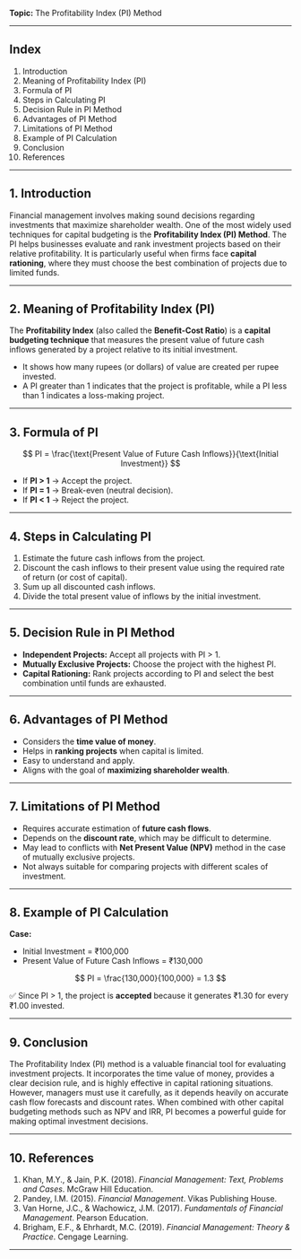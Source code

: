 
**Topic:** The Profitability Index (PI) Method

---

## **Index**

1. Introduction
2. Meaning of Profitability Index (PI)
3. Formula of PI
4. Steps in Calculating PI
5. Decision Rule in PI Method
6. Advantages of PI Method
7. Limitations of PI Method
8. Example of PI Calculation
9. Conclusion
10. References

---

## **1. Introduction**

Financial management involves making sound decisions regarding investments that maximize shareholder wealth. One of the most widely used techniques for capital budgeting is the **Profitability Index (PI) Method**. The PI helps businesses evaluate and rank investment projects based on their relative profitability. It is particularly useful when firms face **capital rationing**, where they must choose the best combination of projects due to limited funds.

---

## **2. Meaning of Profitability Index (PI)**

The **Profitability Index** (also called the **Benefit-Cost Ratio**) is a **capital budgeting technique** that measures the present value of future cash inflows generated by a project relative to its initial investment.

* It shows how many rupees (or dollars) of value are created per rupee invested.
* A PI greater than 1 indicates that the project is profitable, while a PI less than 1 indicates a loss-making project.

---

## **3. Formula of PI**

$$
PI = \frac{\text{Present Value of Future Cash Inflows}}{\text{Initial Investment}}
$$

* If **PI > 1** → Accept the project.
* If **PI = 1** → Break-even (neutral decision).
* If **PI < 1** → Reject the project.

---

## **4. Steps in Calculating PI**

1. Estimate the future cash inflows from the project.
2. Discount the cash inflows to their present value using the required rate of return (or cost of capital).
3. Sum up all discounted cash inflows.
4. Divide the total present value of inflows by the initial investment.

---

## **5. Decision Rule in PI Method**

* **Independent Projects:** Accept all projects with PI > 1.
* **Mutually Exclusive Projects:** Choose the project with the highest PI.
* **Capital Rationing:** Rank projects according to PI and select the best combination until funds are exhausted.

---

## **6. Advantages of PI Method**

* Considers the **time value of money**.
* Helps in **ranking projects** when capital is limited.
* Easy to understand and apply.
* Aligns with the goal of **maximizing shareholder wealth**.

---

## **7. Limitations of PI Method**

* Requires accurate estimation of **future cash flows**.
* Depends on the **discount rate**, which may be difficult to determine.
* May lead to conflicts with **Net Present Value (NPV)** method in the case of mutually exclusive projects.
* Not always suitable for comparing projects with different scales of investment.

---

## **8. Example of PI Calculation**

**Case:**

* Initial Investment = ₹100,000
* Present Value of Future Cash Inflows = ₹130,000

$$
PI = \frac{130,000}{100,000} = 1.3
$$

✅ Since PI > 1, the project is **accepted** because it generates ₹1.30 for every ₹1.00 invested.

---

## **9. Conclusion**

The Profitability Index (PI) method is a valuable financial tool for evaluating investment projects. It incorporates the time value of money, provides a clear decision rule, and is highly effective in capital rationing situations. However, managers must use it carefully, as it depends heavily on accurate cash flow forecasts and discount rates. When combined with other capital budgeting methods such as NPV and IRR, PI becomes a powerful guide for making optimal investment decisions.

---

## **10. References**

1. Khan, M.Y., & Jain, P.K. (2018). *Financial Management: Text, Problems and Cases*. McGraw Hill Education.
2. Pandey, I.M. (2015). *Financial Management*. Vikas Publishing House.
3. Van Horne, J.C., & Wachowicz, J.M. (2017). *Fundamentals of Financial Management*. Pearson Education.
4. Brigham, E.F., & Ehrhardt, M.C. (2019). *Financial Management: Theory & Practice*. Cengage Learning.

---
